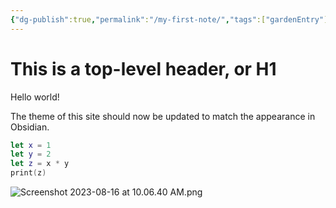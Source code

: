```yaml
---
{"dg-publish":true,"permalink":"/my-first-note/","tags":["gardenEntry"]}
---
```



# This is a top-level header, or H1

Hello world!

The theme of this site should now be updated to match the appearance in Obsidian.

```swift
let x = 1
let y = 2
let z = x * y
print(z)
```

![Screenshot 2023-08-16 at 10.06.40 AM.png](/img/user/Screenshot%202023-08-16%20at%2010.06.40%20AM.png)